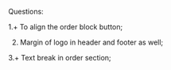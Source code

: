 Questions:

1.+ To align the order block button;

2. Margin of logo in header and footer as well;

3.+ Text break in order section;
